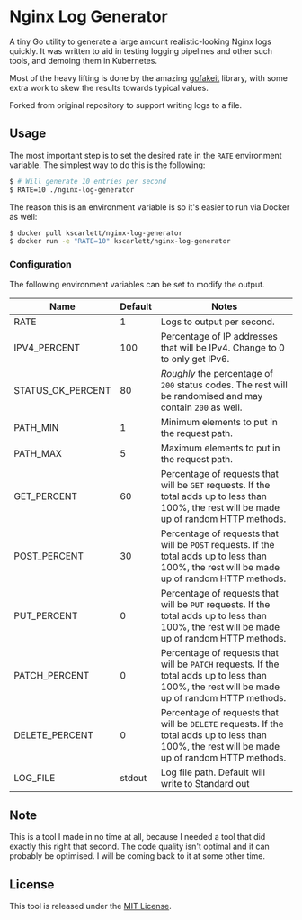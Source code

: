 # Nginx Log Generator

A tiny Go utility to generate a large amount realistic-looking Nginx logs quickly. It was written to aid in testing logging pipelines and other such tools, and demoing them in Kubernetes.

Most of the heavy lifting is done by the amazing [gofakeit](https://github.com/brianvoe/gofakeit) library, with some extra work to skew the results towards typical values.

Forked from original repository to support writing logs to a file.

## Usage

The most important step is to set the desired rate in the `RATE` environment variable. The simplest way to do this is the following:

```sh
$ # Will generate 10 entries per second
$ RATE=10 ./nginx-log-generator
```

The reason this is an environment variable is so it's easier to run via Docker as well:

```sh
$ docker pull kscarlett/nginx-log-generator
$ docker run -e "RATE=10" kscarlett/nginx-log-generator
```

### Configuration

The following environment variables can be set to modify the output.

| Name              | Default | Notes                                                                                                                                           |
| ----------------- | ------- | ----------------------------------------------------------------------------------------------------------------------------------------------- |
| RATE              | 1       | Logs to output per second.                                                                                                                      |
| IPV4_PERCENT      | 100     | Percentage of IP addresses that will be IPv4. Change to 0 to only get IPv6.                                                                     |
| STATUS_OK_PERCENT | 80      | _Roughly_ the percentage of `200` status codes. The rest will be randomised and may contain `200` as well.                                      |
| PATH_MIN          | 1       | Minimum elements to put in the request path.                                                                                                    |
| PATH_MAX          | 5       | Maximum elements to put in the request path.                                                                                                    |
| GET_PERCENT       | 60      | Percentage of requests that will be `GET` requests. If the total adds up to less than 100%, the rest will be made up of random HTTP methods.    |
| POST_PERCENT      | 30      | Percentage of requests that will be `POST` requests. If the total adds up to less than 100%, the rest will be made up of random HTTP methods.   |
| PUT_PERCENT       | 0       | Percentage of requests that will be `PUT` requests. If the total adds up to less than 100%, the rest will be made up of random HTTP methods.    |
| PATCH_PERCENT     | 0       | Percentage of requests that will be `PATCH` requests. If the total adds up to less than 100%, the rest will be made up of random HTTP methods.  |
| DELETE_PERCENT    | 0       | Percentage of requests that will be `DELETE` requests. If the total adds up to less than 100%, the rest will be made up of random HTTP methods. |
| LOG_FILE          | stdout  | Log file path. Default will write to Standard out |

## Note

This is a tool I made in no time at all, because I needed a tool that did exactly this right that second. The code quality isn't optimal and it can probably be optimised. I will be coming back to it at some other time.

## License

This tool is released under the [MIT License](LICENSE).
